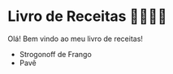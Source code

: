 # Livro de Receitas 👩‍🍳👨‍🍳

Olá! Bem vindo ao meu livro de receitas! 

- Strogonoff de Frango
- Pavê